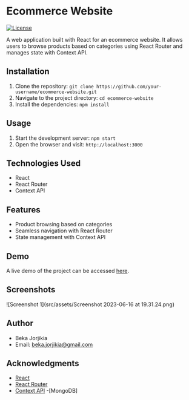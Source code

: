 # Ecommerce Website

[![License](https://img.shields.io/badge/license-MIT-blue.svg)](https://opensource.org/licenses/MIT)

A web application built with React for an ecommerce website. It allows users to browse products based on categories using React Router and manages state with Context API.

## Installation

1. Clone the repository: `git clone https://github.com/your-username/ecommerce-website.git`
2. Navigate to the project directory: `cd ecommerce-website`
3. Install the dependencies: `npm install`

## Usage

1. Start the development server: `npm start`
2. Open the browser and visit: `http://localhost:3000`

## Technologies Used

- React
- React Router
- Context API

## Features

- Product browsing based on categories
- Seamless navigation with React Router
- State management with Context API

## Demo

A live demo of the project can be accessed [here](https://resilient-phoenix-287c89.netlify.app/).

## Screenshots

![Screenshot 1](src/assets/Screenshot 2023-06-16 at 19.31.24.png)





## Author

- Beka Jorjikia
- Email: beka.jorjikia@gmail.com


## Acknowledgments

- [React](https://reactjs.org)
- [React Router](https://reactrouter.com)
- [Context API](https://reactjs.org/docs/context.html)
-[MongoDB]
